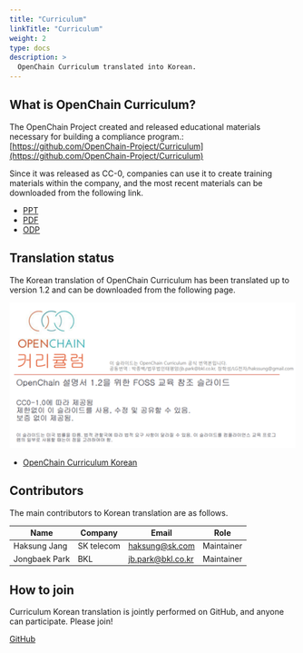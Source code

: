 ```yaml
---
title: "Curriculum"
linkTitle: "Curriculum"
weight: 2
type: docs
description: >
  OpenChain Curriculum translated into Korean.
---
```



## What is OpenChain Curriculum?

The OpenChain Project created and released educational materials necessary for building a compliance program.: [https://github.com/OpenChain-Project/Curriculum](https://github.com/OpenChain-Project/Curriculum)

Since it was released as CC-0, companies can use it to create training materials within the company, and the most recent materials can be downloaded from the following link.

* [PPT](https://github.com/OpenChain-Project/curriculum/raw/master/slides/openchain-curriculum-for-2-0.pptx)
* [PDF](https://github.com/OpenChain-Project/curriculum/raw/master/slides/openchain-curriculum-for-2-0.pdf)
* [ODP](https://github.com/OpenChain-Project/curriculum/raw/master/slides/openchain-curriculum-for-2-0.odp)


## Translation status

The Korean translation of OpenChain Curriculum has been translated up to version 1.2 and can be downloaded from the following page.

![Curriculum](curr.png) 

* [OpenChain Curriculum Korean](https://github.com/OpenChain-Project/Curriculum-Translation-KR/tree/master/release/1.2)

## Contributors

The main contributors to Korean translation are as follows.

| Name            | Company           | Email | Role |
|-------------------|-----------------|------|------|
| Haksung Jang   | SK telecom  | haksung@sk.com |  Maintainer |
| Jongbaek Park  | BKL | jb.park@bkl.co.kr |  Maintainer | 


## How to join

Curriculum Korean translation is jointly performed on GitHub, and anyone can participate. Please join!

<div class="mx-auto">
	<a class="btn btn-lg btn-secondary mr-3 mb-4" href="https://github.com/OpenChain-Project/Curriculum-Translation-KR">
		GitHub <i class="fab fa-github ml-2 "></i>
	</a>
</div>


